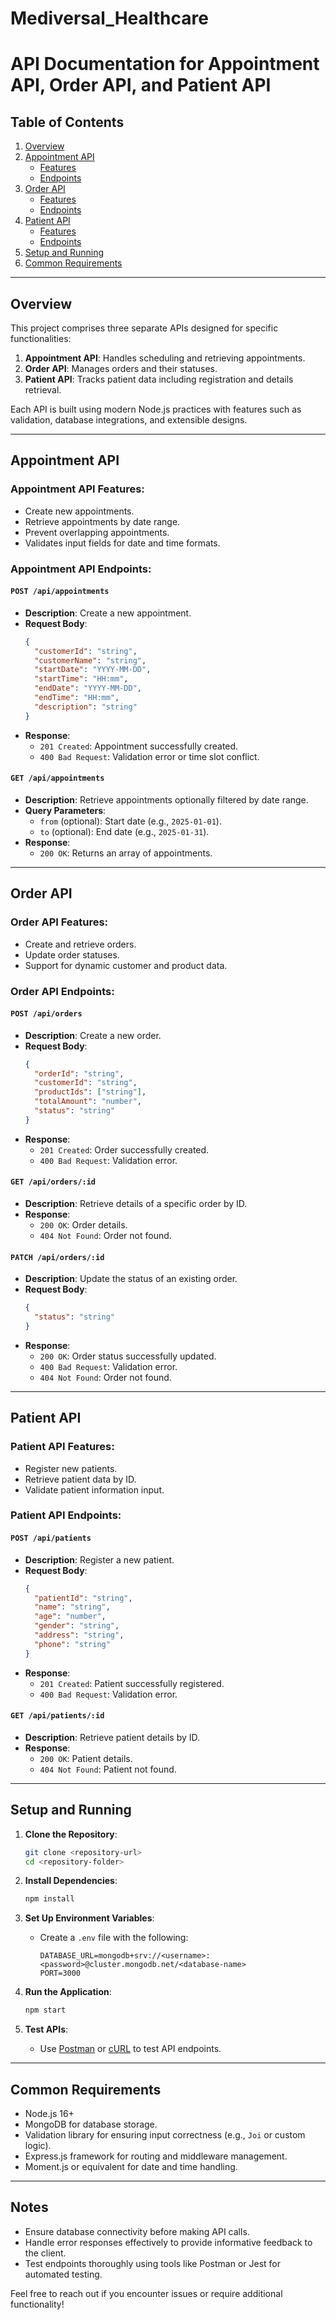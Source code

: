 # Mediversal_Healthcare

# API Documentation for Appointment API, Order API, and Patient API

## Table of Contents
1. [Overview](#overview)
2. [Appointment API](#appointment-api)
   - [Features](#appointment-api-features)
   - [Endpoints](#appointment-api-endpoints)
3. [Order API](#order-api)
   - [Features](#order-api-features)
   - [Endpoints](#order-api-endpoints)
4. [Patient API](#patient-api)
   - [Features](#patient-api-features)
   - [Endpoints](#patient-api-endpoints)
5. [Setup and Running](#setup-and-running)
6. [Common Requirements](#common-requirements)

---

## Overview
This project comprises three separate APIs designed for specific functionalities:
1. **Appointment API**: Handles scheduling and retrieving appointments.
2. **Order API**: Manages orders and their statuses.
3. **Patient API**: Tracks patient data including registration and details retrieval.

Each API is built using modern Node.js practices with features such as validation, database integrations, and extensible designs.

---

## Appointment API

### Appointment API Features:
- Create new appointments.
- Retrieve appointments by date range.
- Prevent overlapping appointments.
- Validates input fields for date and time formats.

### Appointment API Endpoints:
#### `POST /api/appointments`
- **Description**: Create a new appointment.
- **Request Body**:
  ```json
  {
    "customerId": "string",
    "customerName": "string",
    "startDate": "YYYY-MM-DD",
    "startTime": "HH:mm",
    "endDate": "YYYY-MM-DD",
    "endTime": "HH:mm",
    "description": "string"
  }
  ```
- **Response**:
  - `201 Created`: Appointment successfully created.
  - `400 Bad Request`: Validation error or time slot conflict.

#### `GET /api/appointments`
- **Description**: Retrieve appointments optionally filtered by date range.
- **Query Parameters**:
  - `from` (optional): Start date (e.g., `2025-01-01`).
  - `to` (optional): End date (e.g., `2025-01-31`).
- **Response**:
  - `200 OK`: Returns an array of appointments.

---

## Order API

### Order API Features:
- Create and retrieve orders.
- Update order statuses.
- Support for dynamic customer and product data.

### Order API Endpoints:
#### `POST /api/orders`
- **Description**: Create a new order.
- **Request Body**:
  ```json
  {
    "orderId": "string",
    "customerId": "string",
    "productIds": ["string"],
    "totalAmount": "number",
    "status": "string"
  }
  ```
- **Response**:
  - `201 Created`: Order successfully created.
  - `400 Bad Request`: Validation error.

#### `GET /api/orders/:id`
- **Description**: Retrieve details of a specific order by ID.
- **Response**:
  - `200 OK`: Order details.
  - `404 Not Found`: Order not found.

#### `PATCH /api/orders/:id`
- **Description**: Update the status of an existing order.
- **Request Body**:
  ```json
  {
    "status": "string"
  }
  ```
- **Response**:
  - `200 OK`: Order status successfully updated.
  - `400 Bad Request`: Validation error.
  - `404 Not Found`: Order not found.

---

## Patient API

### Patient API Features:
- Register new patients.
- Retrieve patient data by ID.
- Validate patient information input.

### Patient API Endpoints:
#### `POST /api/patients`
- **Description**: Register a new patient.
- **Request Body**:
  ```json
  {
    "patientId": "string",
    "name": "string",
    "age": "number",
    "gender": "string",
    "address": "string",
    "phone": "string"
  }
  ```
- **Response**:
  - `201 Created`: Patient successfully registered.
  - `400 Bad Request`: Validation error.

#### `GET /api/patients/:id`
- **Description**: Retrieve patient details by ID.
- **Response**:
  - `200 OK`: Patient details.
  - `404 Not Found`: Patient not found.

---

## Setup and Running

1. **Clone the Repository**:
   ```bash
   git clone <repository-url>
   cd <repository-folder>
   ```

2. **Install Dependencies**:
   ```bash
   npm install
   ```

3. **Set Up Environment Variables**:
   - Create a `.env` file with the following:
     ```env
     DATABASE_URL=mongodb+srv://<username>:<password>@cluster.mongodb.net/<database-name>
     PORT=3000
     ```

4. **Run the Application**:
   ```bash
   npm start
   ```

5. **Test APIs**:
   - Use [Postman](https://www.postman.com/) or [cURL](https://curl.se/) to test API endpoints.

---

## Common Requirements
- Node.js 16+
- MongoDB for database storage.
- Validation library for ensuring input correctness (e.g., `Joi` or custom logic).
- Express.js framework for routing and middleware management.
- Moment.js or equivalent for date and time handling.

---

## Notes
- Ensure database connectivity before making API calls.
- Handle error responses effectively to provide informative feedback to the client.
- Test endpoints thoroughly using tools like Postman or Jest for automated testing.

Feel free to reach out if you encounter issues or require additional functionality!

